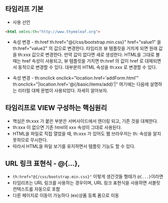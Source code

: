 
## 타임리프 기본
- 사용 선언
```html
<html xmlns:th="http://www.thymeleaf.org">
```
- 속성 변경 - th:href
th:href="@{/css/bootstrap.min.css}"
href="value1" 을 th:href="value2" 의 값으로 변경한다.
타임리프 뷰 템플릿을 거치게 되면 원래 값을 th:xxx 값으로 변경한다. 만약 값이 없다면 새로 생성한다.
HTML을 그대로 볼 때는 href 속성이 사용되고, 뷰 템플릿을 거치면 th:href 의 값이 href 로
대체되면서 동적으로 변경할 수 있다.
대부분의 HTML 속성을 th:xxx 로 변경할 수 있다.

- 속성 변경 - th:onclick
onclick="location.href='addForm.html'"
th:onclick="|location.href='@{/basic/items/add}'|"
여기에는 다음에 설명하는 리터럴 대체 문법이 사용되었다. 자세히 알아보자.

## 타임리프로 VIEW 구성하는 핵심원리
- 핵심은 th:xxx 가 붙은 부분은 서버사이드에서 렌더링 되고, 기존 것을 대체한다. 
- th:xxx 이 없으면 기존 html의 xxx 속성이 그대로 사용된다.
- HTML을 파일로 직접 열었을 때, th:xxx 가 있어도 웹 브라우저는 th: 속성을 알지 못하므로 무시한다.
- 따라서 HTML을 파일 보기를 유지하면서 템플릿 기능도 할 수 있다.

## URL 링크 표현식 - @{...},
- `th:href="@{/css/bootstrap.min.css}"` 이렇게 생간것들 형태가 `@{...}`이라면
- 타임리프는 URL 링크를 사용하는 경우이며, URL 링크 표현식을 사용하면 서블릿 컨텍스트를 자동으로 포함
- 다른 페이지로 이동이 가능하다 (ex)상품 등록 폼으로 이동
